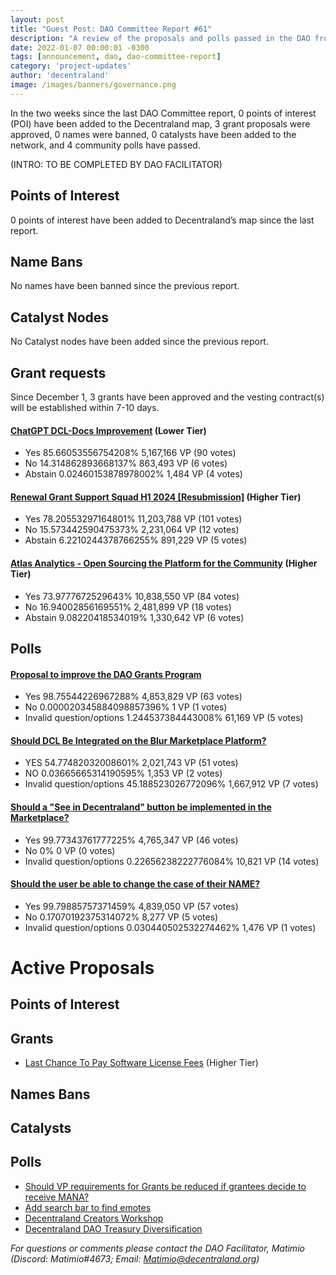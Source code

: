 ```yaml
---
layout: post
title: "Guest Post: DAO Committee Report #61"
description: "A review of the proposals and polls passed in the DAO from December 1 through December 15".
date: 2022-01-07 00:00:01 -0300
tags: [announcement, dao, dao-committee-report]
category: 'project-updates'
author: 'decentraland'
image: /images/banners/governance.png
---
```


In the two weeks since the last DAO Committee report, 0 points of interest (POI) have been added to the Decentraland map, 3 grant proposals were approved, 0 names were banned, 0 catalysts have been added to the network, and 4 community polls have passed.

(INTRO: TO BE COMPLETED BY DAO FACILITATOR)

## Points of Interest
0 points of interest have been added to Decentraland’s map since the last report.


## Name Bans

No names have been banned since the previous report.

## Catalyst Nodes
No Catalyst nodes have been added since the previous report.


## Grant requests
Since December 1, 3 grants have been approved and the vesting contract(s) will be established within 7-10 days.


#### [ChatGPT DCL-Docs Improvement](https://governance.decentraland.org/proposal/?id=c964129c-d517-4e3c-a564-e98cbe81d305) (Lower Tier)

* Yes 85.66053556754208% 5,167,166 VP (90 votes)
* No 14.314862893668137% 863,493 VP (6 votes)
* Abstain 0.02460153878978002% 1,484 VP (4 votes)


#### [Renewal Grant Support Squad H1 2024 [Resubmission]](https://governance.decentraland.org/proposal/?id=e2f4a6f2-2e2b-45d7-9743-71d50225af06) (Higher Tier)

* Yes 78.20553297164801% 11,203,788 VP (101 votes)
* No 15.573442590475373% 2,231,064 VP (12 votes)
* Abstain 6.2210244378766255% 891,229 VP (5 votes)


#### [Atlas Analytics - Open Sourcing the Platform for the Community](https://governance.decentraland.org/proposal/?id=fe85ab06-618d-4181-960d-fc32d5f0a7e1) (Higher Tier)

* Yes 73.9777672529643% 10,838,550 VP (84 votes)
* No 16.94002856169551% 2,481,899 VP (18 votes)
* Abstain 9.08220418534019% 1,330,642 VP (6 votes)


## Polls

#### [Proposal to improve the DAO Grants Program](https://governance.decentraland.org/proposal/?id=ca29c34c-a5ab-41b4-80f1-482f3970550c)

* Yes 98.75544226967288% 4,853,829 VP (63 votes)
* No 0.000020345884098857396% 1 VP (1 votes)
* Invalid question/options 1.244537384443008% 61,169 VP (5 votes)


#### [Should DCL Be Integrated on the Blur Marketplace Platform?](https://governance.decentraland.org/proposal/?id=d994b0f8-60fe-464d-bdf9-d1096599eb1c)

* YES 54.77482032008601% 2,021,743 VP (51 votes)
* NO 0.03665665314190595% 1,353 VP (2 votes)
* Invalid question/options 45.188523026772096% 1,667,912 VP (7 votes)


#### [Should a &#34;See in Decentraland&#34; button be implemented in the Marketplace?](https://governance.decentraland.org/proposal/?id=c1260818-a819-417e-aeb6-cc216176b6c8)

* Yes 99.77343761777225% 4,765,347 VP (46 votes)
* No 0% 0 VP (0 votes)
* Invalid question/options 0.22656238222776084% 10,821 VP (14 votes)


#### [Should the user be able to change the case of their NAME?](https://governance.decentraland.org/proposal/?id=602ace22-273d-4001-99df-dda5e5cdedb2)

* Yes 99.79885757371459% 4,839,050 VP (57 votes)
* No 0.17070192375314072% 8,277 VP (5 votes)
* Invalid question/options 0.030440502532274462% 1,476 VP (1 votes)



# Active Proposals

## Points of Interest


## Grants

* [Last Chance To Pay Software License Fees](https://governance.decentraland.org/proposal/?id=c040cd74-584b-4134-b639-bc9cc35dc8e9) (Higher Tier)

## Names Bans


## Catalysts


## Polls

* [Should VP requirements for Grants be reduced if grantees decide to receive MANA?](https://governance.decentraland.org/proposal/?id=e4f2409d-6402-4b64-b419-240d869f99ec)
* [Add search bar to find emotes](https://governance.decentraland.org/proposal/?id=0254da03-b74f-488a-85ee-a84ad0d521de)
* [Decentraland Creators Workshop](https://governance.decentraland.org/proposal/?id=b8f5e372-cb30-4b07-9bfd-bbc5ca474537)
* [Decentraland DAO Treasury Diversification ](https://governance.decentraland.org/proposal/?id=5d11931b-32c3-4cea-81c9-25e45835374b)

*For questions or comments please contact the DAO Facilitator, Matimio (Discord: Matimio#4673; Email: [Matimio@decentraland.org](mailto:Matimio@decentraland.org))*